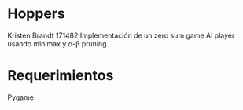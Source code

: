 # Hoppers
Kristen Brandt 171482
Implementación de un zero sum game AI player usando minimax y α-β pruning. 

# Requerimientos
Pygame
